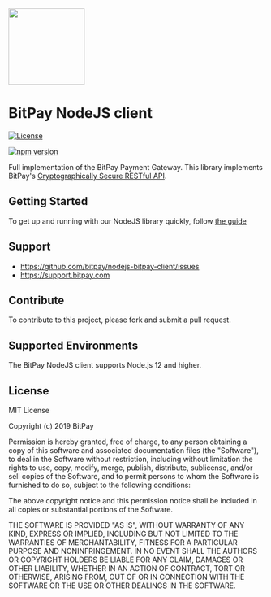 <img src="https://bitpay.com/_nuxt/img/bitpay-logo-blue.1c0494b.svg" width="150">

# BitPay NodeJS client
[![License](https://img.shields.io/github/license/bitpay/nodejs-bitpay-client.svg?style=for-the-badge&logo=github)](https://raw.githubusercontent.com/bitpay/nodejs-bitpay-client/master/LICENSE)

[![npm version](https://img.shields.io/npm/v/bitpay-sdk)](https://www.npmjs.com/package/bitpay-sdk)

Full implementation of the BitPay Payment Gateway. This library implements BitPay's [Cryptographically Secure RESTful API](https://bitpay.com/api).

## Getting Started

To get up and running with our NodeJS library quickly, follow [the guide](https://bitpay.readme.io/reference/node-full-sdk-getting-started)

## Support

* https://github.com/bitpay/nodejs-bitpay-client/issues
* https://support.bitpay.com

## Contribute

To contribute to this project, please fork and submit a pull request.

## Supported Environments

The BitPay NodeJS client supports Node.js 12 and higher.

## License

MIT License

Copyright (c) 2019 BitPay

Permission is hereby granted, free of charge, to any person obtaining a copy
of this software and associated documentation files (the "Software"), to deal
in the Software without restriction, including without limitation the rights
to use, copy, modify, merge, publish, distribute, sublicense, and/or sell
copies of the Software, and to permit persons to whom the Software is
furnished to do so, subject to the following conditions:

The above copyright notice and this permission notice shall be included in all
copies or substantial portions of the Software.

THE SOFTWARE IS PROVIDED "AS IS", WITHOUT WARRANTY OF ANY KIND, EXPRESS OR
IMPLIED, INCLUDING BUT NOT LIMITED TO THE WARRANTIES OF MERCHANTABILITY,
FITNESS FOR A PARTICULAR PURPOSE AND NONINFRINGEMENT. IN NO EVENT SHALL THE
AUTHORS OR COPYRIGHT HOLDERS BE LIABLE FOR ANY CLAIM, DAMAGES OR OTHER
LIABILITY, WHETHER IN AN ACTION OF CONTRACT, TORT OR OTHERWISE, ARISING FROM,
OUT OF OR IN CONNECTION WITH THE SOFTWARE OR THE USE OR OTHER DEALINGS IN THE
SOFTWARE.
